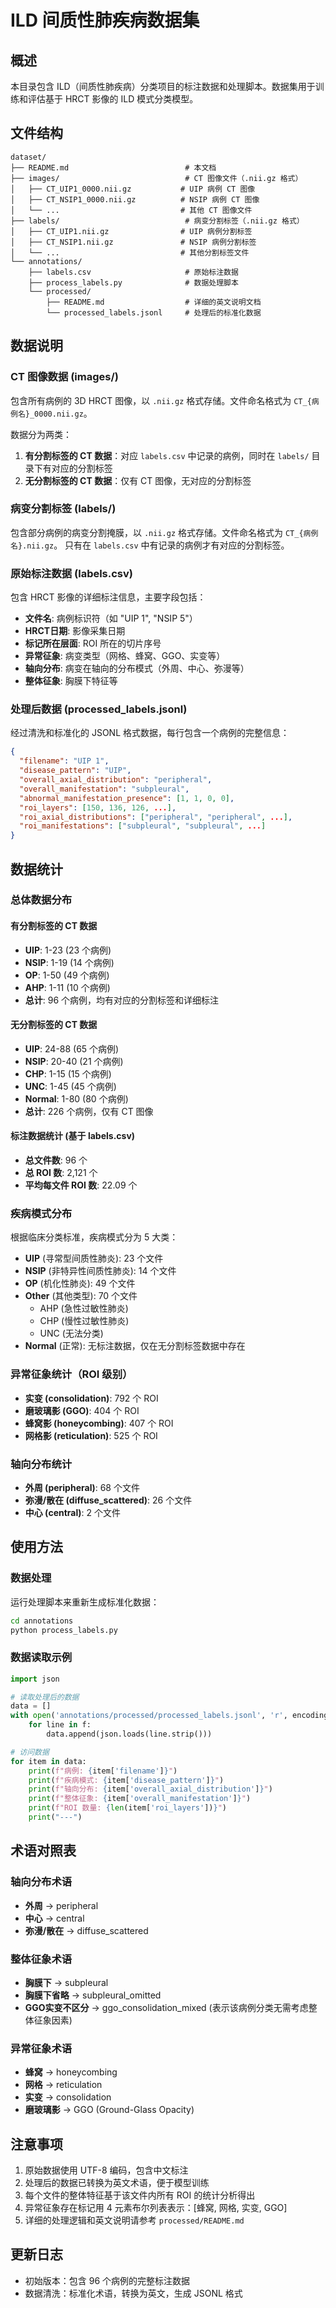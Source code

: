 # ILD 间质性肺疾病数据集

## 概述

本目录包含 ILD（间质性肺疾病）分类项目的标注数据和处理脚本。数据集用于训练和评估基于 HRCT 影像的 ILD 模式分类模型。

## 文件结构

```
dataset/
├── README.md                          # 本文档
├── images/                            # CT 图像文件（.nii.gz 格式）
│   ├── CT_UIP1_0000.nii.gz           # UIP 病例 CT 图像
│   ├── CT_NSIP1_0000.nii.gz          # NSIP 病例 CT 图像
│   └── ...                           # 其他 CT 图像文件
├── labels/                            # 病变分割标签（.nii.gz 格式）
│   ├── CT_UIP1.nii.gz                # UIP 病例分割标签
│   ├── CT_NSIP1.nii.gz               # NSIP 病例分割标签
│   └── ...                           # 其他分割标签文件
└── annotations/
    ├── labels.csv                     # 原始标注数据
    ├── process_labels.py              # 数据处理脚本
    └── processed/
        ├── README.md                  # 详细的英文说明文档
        └── processed_labels.jsonl     # 处理后的标准化数据
```

## 数据说明

### CT 图像数据 (images/)

包含所有病例的 3D HRCT 图像，以 `.nii.gz` 格式存储。文件命名格式为 `CT_{病例名}_0000.nii.gz`。

数据分为两类：
1. **有分割标签的 CT 数据**：对应 `labels.csv` 中记录的病例，同时在 `labels/` 目录下有对应的分割标签
2. **无分割标签的 CT 数据**：仅有 CT 图像，无对应的分割标签

### 病变分割标签 (labels/)

包含部分病例的病变分割掩膜，以 `.nii.gz` 格式存储。文件命名格式为 `CT_{病例名}.nii.gz`。
只有在 `labels.csv` 中有记录的病例才有对应的分割标签。

### 原始标注数据 (labels.csv)

包含 HRCT 影像的详细标注信息，主要字段包括：
- **文件名**: 病例标识符（如 "UIP 1", "NSIP 5"）
- **HRCT日期**: 影像采集日期
- **标记所在层面**: ROI 所在的切片序号
- **异常征象**: 病变类型（网格、蜂窝、GGO、实变等）
- **轴向分布**: 病变在轴向的分布模式（外周、中心、弥漫等）
- **整体征象**: 胸膜下特征等

### 处理后数据 (processed_labels.jsonl)

经过清洗和标准化的 JSONL 格式数据，每行包含一个病例的完整信息：

```json
{
  "filename": "UIP 1",
  "disease_pattern": "UIP", 
  "overall_axial_distribution": "peripheral",
  "overall_manifestation": "subpleural",
  "abnormal_manifestation_presence": [1, 1, 0, 0],
  "roi_layers": [150, 136, 126, ...],
  "roi_axial_distributions": ["peripheral", "peripheral", ...],
  "roi_manifestations": ["subpleural", "subpleural", ...]
}
```

## 数据统计

### 总体数据分布

#### 有分割标签的 CT 数据
- **UIP**: 1-23 (23 个病例)
- **NSIP**: 1-19 (14 个病例)
- **OP**: 1-50 (49 个病例)
- **AHP**: 1-11 (10 个病例)
- **总计**: 96 个病例，均有对应的分割标签和详细标注

#### 无分割标签的 CT 数据
- **UIP**: 24-88 (65 个病例)
- **NSIP**: 20-40 (21 个病例)
- **CHP**: 1-15 (15 个病例)
- **UNC**: 1-45 (45 个病例)
- **Normal**: 1-80 (80 个病例)
- **总计**: 226 个病例，仅有 CT 图像

#### 标注数据统计 (基于 labels.csv)
- **总文件数**: 96 个
- **总 ROI 数**: 2,121 个
- **平均每文件 ROI 数**: 22.09 个

### 疾病模式分布

根据临床分类标准，疾病模式分为 5 大类：

- **UIP** (寻常型间质性肺炎): 23 个文件
- **NSIP** (非特异性间质性肺炎): 14 个文件  
- **OP** (机化性肺炎): 49 个文件
- **Other** (其他类型): 70 个文件
  - AHP (急性过敏性肺炎)
  - CHP (慢性过敏性肺炎) 
  - UNC (无法分类)
- **Normal** (正常): 无标注数据，仅在无分割标签数据中存在

### 异常征象统计（ROI 级别）
- **实变 (consolidation)**: 792 个 ROI
- **磨玻璃影 (GGO)**: 404 个 ROI
- **蜂窝影 (honeycombing)**: 407 个 ROI
- **网格影 (reticulation)**: 525 个 ROI

### 轴向分布统计
- **外周 (peripheral)**: 68 个文件
- **弥漫/散在 (diffuse_scattered)**: 26 个文件
- **中心 (central)**: 2 个文件

## 使用方法

### 数据处理

运行处理脚本来重新生成标准化数据：

```bash
cd annotations
python process_labels.py
```

### 数据读取示例

```python
import json

# 读取处理后的数据
data = []
with open('annotations/processed/processed_labels.jsonl', 'r', encoding='utf-8') as f:
    for line in f:
        data.append(json.loads(line.strip()))

# 访问数据
for item in data:
    print(f"病例: {item['filename']}")
    print(f"疾病模式: {item['disease_pattern']}")
    print(f"轴向分布: {item['overall_axial_distribution']}")
    print(f"整体征象: {item['overall_manifestation']}")
    print(f"ROI 数量: {len(item['roi_layers'])}")
    print("---")
```

## 术语对照表

### 轴向分布术语
- **外周** → peripheral
- **中心** → central
- **弥漫/散在** → diffuse_scattered

### 整体征象术语
- **胸膜下** → subpleural
- **胸膜下省略** → subpleural_omitted  
- **GGO实变不区分** → ggo_consolidation_mixed (表示该病例分类无需考虑整体征象因素)

### 异常征象术语
- **蜂窝** → honeycombing
- **网格** → reticulation
- **实变** → consolidation
- **磨玻璃影** → GGO (Ground-Glass Opacity)

## 注意事项

1. 原始数据使用 UTF-8 编码，包含中文标注
2. 处理后的数据已转换为英文术语，便于模型训练
3. 每个文件的整体特征基于该文件内所有 ROI 的统计分析得出
4. 异常征象存在标记用 4 元素布尔列表表示：[蜂窝, 网格, 实变, GGO]
5. 详细的处理逻辑和英文说明请参考 `processed/README.md`

## 更新日志

- 初始版本：包含 96 个病例的完整标注数据
- 数据清洗：标准化术语，转换为英文，生成 JSONL 格式